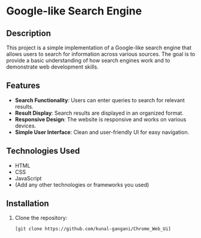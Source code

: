 # Google-like Search Engine

## Description

This project is a simple implementation of a Google-like search engine that allows users to search for information across various sources. The goal is to provide a basic understanding of how search engines work and to demonstrate web development skills.

## Features

- **Search Functionality**: Users can enter queries to search for relevant results.
- **Result Display**: Search results are displayed in an organized format.
- **Responsive Design**: The website is responsive and works on various devices.
- **Simple User Interface**: Clean and user-friendly UI for easy navigation.

## Technologies Used

- HTML
- CSS
- JavaScript
- (Add any other technologies or frameworks you used)

## Installation

1. Clone the repository:
   ```bash
   [git clone https://github.com/kunal-gangani/Chrome_Web_Ui]

